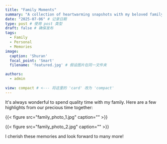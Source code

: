 ```yaml
---
title: "Family Moments"
summary: "A collection of heartwarming snapshots with my beloved family."
date: "2025-07-06" # 记录日期
type: post # 使用 post 类型
draft: false # 确保发布
tags:
  - Family
  - Personal
  - Memories
image:
  caption: 'Shuran'
  focal_point: 'Smart'
  filename: 'featured.jpg' # 假设图片在同一文件夹

authors:
  - admin
  
view: compact # <--- 将这里的 'card' 改为 'compact'
---
```


It's always wonderful to spend quality time with my family. Here are a few highlights from our precious time together:

{{< figure src="family_photo_1.jpg" caption="" >}}

{{< figure src="family_photo_2.jpg" caption="" >}}


I cherish these memories and look forward to many more!